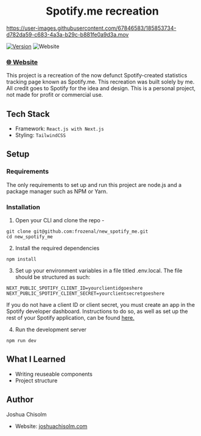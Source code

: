 <h1 align="center">
Spotify.me recreation
</h1>

https://user-images.githubusercontent.com/67846583/185853734-d782da59-c683-4a3a-b29c-b881fe0a9d3a.mov

[![Version](https://img.shields.io/static/v1?label=version&message=1.0.0&color=blue)](https://shields.io/)
![Website](https://img.shields.io/website?url=https://meclone.jkchisolm.com)

### [🌐 Website](https://meclone.jkchisolm.com/)

This project is a recreation of the now defunct Spotify-created statistics tracking page known as Spotify.me. This recreation was built solely by me.
All credit goes to Spotify for the idea and design. This is a personal project, not made for profit or commercial use.


## Tech Stack
- Framework: `React.js with Next.js`
- Styling: `TailwindCSS`

## Setup

### Requirements

The only requirements to set up and run this project are node.js and a package manager such as NPM or Yarn.

### Installation

1. Open your CLI and clone the repo -

```
git clone git@github.com:frozenal/new_spotify_me.git
cd new_spotify_me
```

2. Install the required dependencies

```
npm install
```

3. Set up your environment variables in a file titled .env.local. The file should be structured as such:
```
NEXT_PUBLIC_SPOTIFY_CLIENT_ID=yourclientidgoeshere
NEXT_PUBLIC_SPOTIFY_CLIENT_SECRET=yourclientsecretgoeshere
```
If you do not have a client ID or client secret, you must create an app in the Spotify developer dashboard. Instructions to do so, as well as set up the rest of your Spotify application, can be found [here.](https://developer.spotify.com/documentation/general/guides/authorization/app-settings/)

4. Run the development server

```
npm run dev
```


## What I Learned
- Writing reuseable components
- Project structure

## Author
Joshua Chisolm
- Website: [joshuachisolm.com](https://jkchisolm.com)

